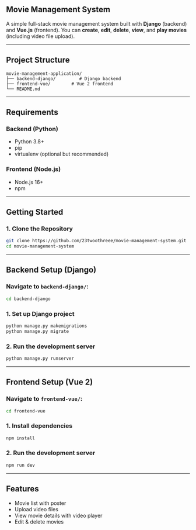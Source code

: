 ## Movie Management System

A simple full-stack movie management system built with **Django** (backend) and **Vue.js** (frontend). You can **create**, **edit**, **delete**, **view**, and **play movies** (including video file upload).

---

## Project Structure

```
movie-management-application/
├── backend-django/         # Django backend
├── frontend-vue/        # Vue 2 frontend
└── README.md
```

---

## Requirements

### Backend (Python)

* Python 3.8+
* pip
* virtualenv (optional but recommended)

### Frontend (Node.js)

* Node.js 16+
* npm

---

## Getting Started

### 1. Clone the Repository

```bash
git clone https://github.com/23twoothreee/movie-management-system.git
cd movie-management-system
```

---

## Backend Setup (Django)

### Navigate to `backend-django/`:

```bash
cd backend-django
```

### 1. Set up Django project

```bash
python manage.py makemigrations
python manage.py migrate
```

### 2. Run the development server

```bash
python manage.py runserver
```

---

## Frontend Setup (Vue 2)

### Navigate to `frontend-vue/`:

```bash
cd frontend-vue
```

### 1. Install dependencies

```bash
npm install
```

### 2. Run the development server

```bash
npm run dev
```

---

## Features

* Movie list with poster
* Upload video files
* View movie details with video player
* Edit & delete movies